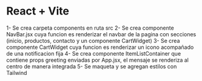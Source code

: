# React + Vite

1- Se crea carpeta components en ruta src
2- Se crea componente NavBar.jsx cuya funcion es renderizar el navbar de la pagina con secciones (inicio, productos, contacto y un componente CartWidget)
3- Se crea componente CartWidget cuya funcion es renderizar un icono acompañado de una notificacion fija
4- Se crea componente ItemListContainer que contiene props greeting enviadas por App.jsx, el mensaje se renderiza al centro de manera integrada
5- Se maqueta y se agregan estilos con Tailwind
